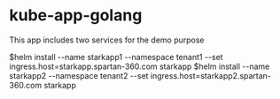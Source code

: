 # kube-app-golang
This app includes two services for the demo purpose

$helm install --name starkapp1 --namespace tenant1 --set ingress.host=starkapp.spartan-360.com starkapp
$helm install --name starkapp2 --namespace tenant2 --set ingress.host=starkapp2.spartan-360.com starkapp
